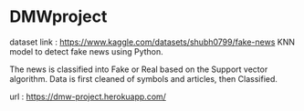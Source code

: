 # DMWproject

dataset link : https://www.kaggle.com/datasets/shubh0799/fake-news
KNN model to detect fake news using Python.

The news is classified into Fake or Real based on the Support vector algorithm.
Data is first cleaned of symbols and articles, then Classified.

url : https://dmw-project.herokuapp.com/
